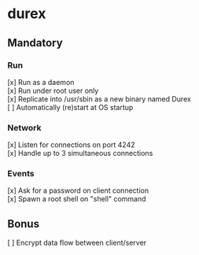 # durex

## Mandatory

### Run
[x] Run as a daemon  
[x] Run under root user only  
[x] Replicate into /usr/sbin as a new binary named Durex  
[ ] Automatically (re)start at OS startup  

### Network
[x] Listen for connections on port 4242  
[x] Handle up to 3 simultaneous connections  

### Events
[x] Ask for a password on client connection  
[x] Spawn a root shell on "shell" command  

## Bonus

[ ] Encrypt data flow between client/server  
